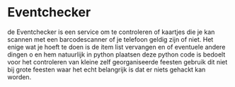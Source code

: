# Eventchecker
de Eventchecker is een service om te controleren of kaartjes die je kan scannen met een barcodescanner of je telefoon geldig zijn of niet.
Het enige wat je hoeft te doen is de item list vervangen en of eventuele andere dingen o en hem natuurlijk in python plaatsen
deze python code is bedoelt voor het controleren van kleine zelf georganiseerde feesten gebruik dit niet bij grote feesten waar het echt belangrijk is dat er niets gehackt kan worden. 
